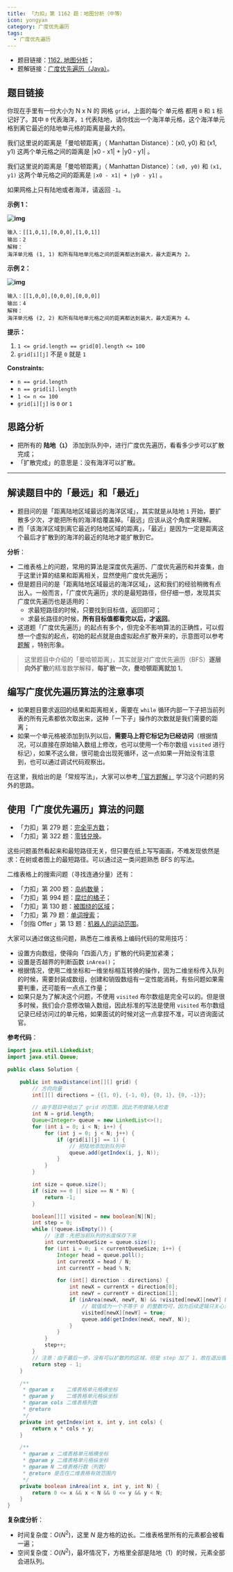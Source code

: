 ```yaml
---
title: 「力扣」第 1162 题：地图分析（中等）
icon: yongyan
category: 广度优先遍历
tags:
  - 广度优先遍历
---
```


- 题目链接：[1162. 地图分析](https://leetcode-cn.com/problems/as-far-from-land-as-possible/)；
- 题解链接：[广度优先遍历（Java）](https://leetcode-cn.com/problems/as-far-from-land-as-possible/solution/yan-du-you-xian-bian-li-java-by-liweiwei1419/)。

## 题目链接

你现在手里有一份大小为 N x N 的 网格 `grid`，上面的每个 单元格 都用 `0` 和 `1` 标记好了。其中 `0` 代表海洋，`1` 代表陆地，请你找出一个海洋单元格，这个海洋单元格到离它最近的陆地单元格的距离是最大的。

我们这里说的距离是「曼哈顿距离」（ Manhattan Distance）：(x0, y0) 和 (x1, y1) 这两个单元格之间的距离是 |x0 - x1| + |y0 - y1| 。

我们这里说的距离是「曼哈顿距离」（ Manhattan Distance）：`(x0, y0)` 和 `(x1, y1)` 这两个单元格之间的距离是 `|x0 - x1| + |y0 - y1|` 。

如果网格上只有陆地或者海洋，请返回 `-1`。

**示例 1：**

**![img](https://tva1.sinaimg.cn/large/e6c9d24egy1h2tpev35w6j205502fwea.jpg)**

```
输入：[[1,0,1],[0,0,0],[1,0,1]]
输出：2
解释：
海洋单元格 (1, 1) 和所有陆地单元格之间的距离都达到最大，最大距离为 2。
```

**示例 2：**

**![img](https://tva1.sinaimg.cn/large/e6c9d24egy1h2tpey3m28j205402fwea.jpg)**

```
输入：[[1,0,0],[0,0,0],[0,0,0]]
输出：4
解释：
海洋单元格 (2, 2) 和所有陆地单元格之间的距离都达到最大，最大距离为 4。
```

**提示：**

1. `1 <= grid.length == grid[0].length <= 100`
2. `grid[i][j]` 不是 `0` 就是 `1`

**Constraints:**

- `n == grid.length`
- `n == grid[i].length`
- `1 <= n <= 100`
- `grid[i][j]` is `0` or `1`

## 思路分析

- 把所有的 **陆地（`1`）** 添加到队列中，进行广度优先遍历，看看多少步可以扩散完成；
- 「扩散完成」的意思是：没有海洋可以扩散。

---

## 解读题目中的「最远」和「最近」

- 题目问的是「距离陆地区域最远的海洋区域」，其实就是从陆地 `1` 开始，要扩散多少次，才能把所有的海洋给覆盖掉。「最远」应该从这个角度来理解。
- 而「该海洋区域到离它最近的陆地区域的距离」，「最近」是因为一定是距离这个最后才扩散到的海洋的最近的陆地才能扩散到它。

**分析**：

- 二维表格上的问题，常用的算法是深度优先遍历、广度优先遍历和并查集，由于这里计算的结果和距离相关，显然使用广度优先遍历；
- 但是题目问的是「距离陆地区域最远的海洋区域」，这和我们的经验稍微有点出入。一般而言，「广度优先遍历」求的是最短路径，但仔细一想，发现其实广度优先遍历也是适用的：
  - 求最短路径的时候，只要找到目标值，返回即可；
  - 求最长路径的时候，**所有目标值都看完以后，才返回**。
- 这道题「广度优先遍历」的起点有多个，但完全不影响算法的正确性，可以假想一个虚拟的起点，初始的起点就是由虚拟起点扩散开来的，示意图可以参考 [题解](https://leetcode-cn.com/problems/as-far-from-land-as-possible/solution/zhen-liang-yan-sou-huan-neng-duo-yuan-kan-wan-miao/) ，特别形象。

> 这里题目中介绍的「曼哈顿距离」，其实就是对广度优先遍历（BFS）**逐层向外扩散**的精准数学解释，**每扩散一次，曼哈顿距离就加 1**。

## 编写广度优先遍历算法的注意事项

- 如果题目要求返回的结果和距离相关，需要在 `while` 循环内部一下子把当前列表的所有元素都依次取出来，这种「一下子」操作的次数就是我们需要的距离；
- 如果一个单元格被添加到队列以后，**需要马上将它标记为已经访问**（根据情况，可以直接在原始输入数组上修改，也可以使用一个布尔数组 `visited` 进行标记），如果不这么做，很可能会出现死循环，这一点如果一开始没有注意到，也可以通过调试代码观察出。

在这里，我给出的是「常规写法」，大家可以参考[「官方题解」](https://leetcode-cn.com/problems/as-far-from-land-as-possible/solution/di-tu-fen-xi-by-leetcode-solution/) 学习这个问题的另外的思路。

## 使用「广度优先遍历」算法的问题

- 「力扣」第 279 题：[完全平方数](https://leetcode-cn.com/problems/perfect-squares/)；
- 「力扣」第 322 题：[零钱兑换](https://leetcode-cn.com/problems/coin-change/)。

这些问题虽然看起来和最短路径无关，但只要在纸上写写画画，不难发现依然是求：在树或者图上的最短路径。可以通过这一类问题熟悉 BFS 的写法。

二维表格上的搜索问题（寻找连通分量）还有：

- 「力扣」第 200 题：[岛屿数量](https://leetcode-cn.com/problems/number-of-islands)；
- 「力扣」第 994 题：[腐烂的橘子](https://leetcode-cn.com/problems/rotting-oranges/)；
- 「力扣」第 130 题：[被围绕的区域](https://leetcode-cn.com/problems/surrounded-regions)；
- 「力扣」第 79 题：[单词搜索](https://leetcode-cn.com/problems/word-search)；
- 「剑指 Offer 」第 13 题：[机器人的运动范围](https://leetcode-cn.com/problems/ji-qi-ren-de-yun-dong-fan-wei-lcof)。

大家可以通过做这些问题，熟悉在二维表格上编码代码的常用技巧：

- 设置方向数组，使得向「四面八方」扩散的代码更加紧凑；
- 设置是否越界的判断函数 `inArea()`；
- 根据情况，使用二维坐标和一维坐标相互转换的操作，因为二维坐标传入队列的时候，需要封装成数组，创建和销毁数组有一定性能消耗，有些问题如果需要判重，还可能有一点点工作量；
- 如果只是为了解决这个问题，不使用 `visited` 布尔数组是完全可以的。但是很多时候，我们会介意修改输入数组，因此标准的写法是使用 `visited` 布尔数组记录已经访问过的单元格，如果面试的时候对这一点拿捏不准，可以咨询面试官。

**参考代码**：

```Java []
import java.util.LinkedList;
import java.util.Queue;

public class Solution {

    public int maxDistance(int[][] grid) {
        // 方向向量
        int[][] directions = {{1, 0}, {-1, 0}, {0, 1}, {0, -1}};

        // 由于题目中给出了 grid 的范围，因此不用做输入检查
        int N = grid.length;
        Queue<Integer> queue = new LinkedList<>();
        for (int i = 0; i < N; i++) {
            for (int j = 0; j < N; j++) {
                if (grid[i][j] == 1) {
                    // 把陆地添加到队列中
                    queue.add(getIndex(i, j, N));
                }
            }
        }

        int size = queue.size();
        if (size == 0 || size == N * N) {
            return -1;
        }

        boolean[][] visited = new boolean[N][N];
        int step = 0;
        while (!queue.isEmpty()) {
            // 注意：先把当前队列的长度保存下来
            int currentQueueSize = queue.size();
            for (int i = 0; i < currentQueueSize; i++) {
                Integer head = queue.poll();
                int currentX = head / N;
                int currentY = head % N;

                for (int[] direction : directions) {
                    int newX = currentX + direction[0];
                    int newY = currentY + direction[1];
                    if (inArea(newX, newY, N) && !visited[newX][newY] && grid[newX][newY] == 0) {
                        // 赋值成为一个不等于 0 的整数均可，因为后续逻辑只关心海洋（0）
                        visited[newX][newY] = true;
                        queue.add(getIndex(newX, newY, N));
                    }
                }
            }
            step++;
        }
        // 注意：由于最后一步，没有可以扩散的的区域，但是 step 加了 1，故在退出循环的时候应该减 1
        return step - 1;
    }

    /**
     * @param x    二维表格单元格横坐标
     * @param y    二维表格单元格纵坐标
     * @param cols 二维表格列数
     * @return
     */
    private int getIndex(int x, int y, int cols) {
        return x * cols + y;
    }

    /**
     * @param x 二维表格单元格横坐标
     * @param y 二维表格单元格纵坐标
     * @param N 二维表格行数（列数）
     * @return 是否在二维表格有效范围内
     */
    private boolean inArea(int x, int y, int N) {
        return 0 <= x && x < N && 0 <= y && y < N;
    }
}
```

**复杂度分析**：

- 时间复杂度：$O(N^2)$，这里 $N$ 是方格的边长。二维表格里所有的元素都会被看一遍；
- 空间复杂度：$O(N^2)$，最坏情况下，方格里全部是陆地（1）的时候，元素全部会进队列。
